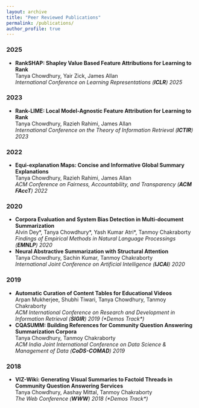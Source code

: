 ```yaml
---
layout: archive
title: "Peer Reviewed Publications"
permalink: /publications/
author_profile: true
---
```


<div class="publications">
  
  <h3>2025</h3>
  <ul>
    <li><strong>RankSHAP: Shapley Value Based Feature Attributions for Learning to Rank</strong><br>
      <span class="author"><span class="highlight-name">Tanya Chowdhury</span>, Yair Zick, James Allan</span><br>
      <em>International Conference on Learning Representations (<b>ICLR</b>) 2025</em>
    </li>
  </ul>

  <h3>2023</h3>
  <ul>
    <li><strong>Rank-LIME: Local Model-Agnostic Feature Attribution for Learning to Rank</strong><br>
      <span class="author"><span class="highlight-name">Tanya Chowdhury</span>, Razieh Rahimi, James Allan</span><br>
      <em>International Conference on the Theory of Information Retrieval (<b>ICTIR</b>) 2023</em>
    </li>
  </ul>

  <h3>2022</h3>
  <ul>
    <li><strong>Equi-explanation Maps: Concise and Informative Global Summary Explanations</strong><br>
      <span class="author"><span class="highlight-name">Tanya Chowdhury</span>, Razieh Rahimi, James Allan</span><br>
      <em>ACM Conference on Fairness, Accountability, and Transparency (<b>ACM FAccT</b>) 2022</em>
    </li>
  </ul>

  <h3>2020</h3>
  <ul>
    <li><strong>Corpora Evaluation and System Bias Detection in Multi-document Summarization</strong><br>
      <span class="author">Alvin Dey*, <span class="highlight-name">Tanya Chowdhury*</span>, Yash Kumar Atri*, Tanmoy Chakraborty</span><br>
      <em>Findings of Empirical Methods in Natural Language Processings (<b>EMNLP</b>) 2020</em>
    </li>
    <li><strong>Neural Abstractive Summarization with Structural Attention</strong><br>
      <span class="author"><span class="highlight-name">Tanya Chowdhury</span>, Sachin Kumar, Tanmoy Chakraborty</span><br>
      <em>International Joint Conference on Artificial Intelligence (<b>IJCAI</b>) 2020</em>
    </li>
  </ul>

  <h3>2019</h3>
  <ul>
    <li><strong>Automatic Curation of Content Tables for Educational Videos</strong><br>
      <span class="author">Arpan Mukherjee, Shubhi Tiwari, <span class="highlight-name">Tanya Chowdhury</span>, Tanmoy Chakraborty</span><br>
      <em>ACM International Conference on Research and Development in Information Retrieval (<b>SIGIR</b>) 2019 (*Demos Track*)</em>
    </li>
    <li><strong>CQASUMM: Building References for Community Question Answering Summarization Corpora</strong><br>
      <span class="author"><span class="highlight-name">Tanya Chowdhury</span>, Tanmoy Chakraborty</span><br>
      <em>ACM India Joint International Conference on Data Science & Management of Data (<b>CoDS-COMAD</b>) 2019</em>
    </li>
  </ul>

  <h3>2018</h3>
  <ul>
    <li><strong>VIZ-Wiki: Generating Visual Summaries to Factoid Threads in Community Question Answering Services</strong><br>
      <span class="author"><span class="highlight-name">Tanya Chowdhury</span>, Aashay Mittal, Tanmoy Chakraborty</span><br>
      <em>The Web Conference (<b>WWW</b>) 2018 (*Demos Track*)</em>
    </li>
  </ul>

</div>